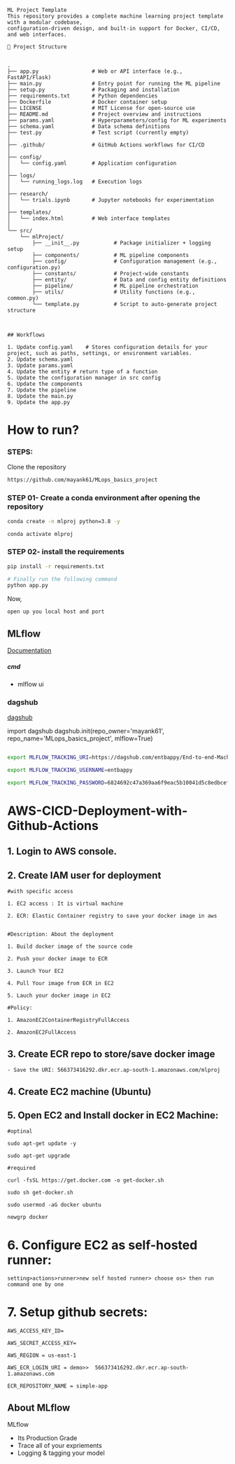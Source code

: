 


```
ML Project Template
This repository provides a complete machine learning project template with a modular codebase, 
configuration-driven design, and built-in support for Docker, CI/CD, and web interfaces.
```
```text
📁 Project Structure

 
.
├── app.py                 # Web or API interface (e.g., FastAPI/Flask)
├── main.py                # Entry point for running the ML pipeline
├── setup.py               # Packaging and installation
├── requirements.txt       # Python dependencies
├── Dockerfile             # Docker container setup
├── LICENSE                # MIT License for open-source use
├── README.md              # Project overview and instructions
├── params.yaml            # Hyperparameters/config for ML experiments
├── schema.yaml            # Data schema definitions
├── test.py                # Test script (currently empty)
│
├── .github/               # GitHub Actions workflows for CI/CD
│
├── config/
│   └── config.yaml        # Application configuration
│
├── logs/
│   └── running_logs.log   # Execution logs
│
├── research/
│   └── trials.ipynb       # Jupyter notebooks for experimentation
│
├── templates/
│   └── index.html         # Web interface templates
│
└── src/
    └── mlProject/
        ├── __init__.py           # Package initializer + logging setup
        ├── components/           # ML pipeline components
        ├── config/               # Configuration management (e.g., configuration.py)
        ├── constants/            # Project-wide constants
        ├── entity/               # Data and config entity definitions
        ├── pipeline/             # ML pipeline orchestration
        ├── utils/                # Utility functions (e.g., common.py)
        └── template.py           # Script to auto-generate project structure



## Workflows

1. Update config.yaml    # Stores configuration details for your project, such as paths, settings, or environment variables.
2. Update schema.yaml
3. Update params.yaml
4. Update the entity # return type of a function
5. Update the configuration manager in src config
6. Update the components
7. Update the pipeline 
8. Update the main.py
9. Update the app.py
```
# How to run?
### STEPS:

Clone the repository

```bash
https://github.com/mayank61/MLops_basics_project
```
### STEP 01- Create a conda environment after opening the repository

```bash
conda create -n mlproj python=3.8 -y
```

```bash
conda activate mlproj
```


### STEP 02- install the requirements
```bash
pip install -r requirements.txt
```


```bash
# Finally run the following command
python app.py
```

Now,
```bash
open up you local host and port
```



## MLflow

[Documentation](https://mlflow.org/docs/latest/index.html)


##### cmd
- mlflow ui

### dagshub
[dagshub](https://dagshub.com/)

import dagshub
dagshub.init(repo_owner='mayank61', repo_name='MLops_basics_project', mlflow=True)


```bash

export MLFLOW_TRACKING_URI=https://dagshub.com/entbappy/End-to-end-Machine-Learning-Project-with-MLflow.mlflow

export MLFLOW_TRACKING_USERNAME=entbappy 

export MLFLOW_TRACKING_PASSWORD=6824692c47a369aa6f9eac5b10041d5c8edbcef0

```



# AWS-CICD-Deployment-with-Github-Actions

## 1. Login to AWS console.

## 2. Create IAM user for deployment

	#with specific access

	1. EC2 access : It is virtual machine

	2. ECR: Elastic Container registry to save your docker image in aws


	#Description: About the deployment

	1. Build docker image of the source code

	2. Push your docker image to ECR

	3. Launch Your EC2 

	4. Pull Your image from ECR in EC2

	5. Lauch your docker image in EC2

	#Policy:

	1. AmazonEC2ContainerRegistryFullAccess

	2. AmazonEC2FullAccess

	
## 3. Create ECR repo to store/save docker image
    - Save the URI: 566373416292.dkr.ecr.ap-south-1.amazonaws.com/mlproj

	
## 4. Create EC2 machine (Ubuntu) 

## 5. Open EC2 and Install docker in EC2 Machine:
	
	
	#optinal

	sudo apt-get update -y

	sudo apt-get upgrade
	
	#required

	curl -fsSL https://get.docker.com -o get-docker.sh

	sudo sh get-docker.sh

	sudo usermod -aG docker ubuntu

	newgrp docker
	
# 6. Configure EC2 as self-hosted runner:
    setting>actions>runner>new self hosted runner> choose os> then run command one by one


# 7. Setup github secrets:

    AWS_ACCESS_KEY_ID=

    AWS_SECRET_ACCESS_KEY=

    AWS_REGION = us-east-1

    AWS_ECR_LOGIN_URI = demo>>  566373416292.dkr.ecr.ap-south-1.amazonaws.com

    ECR_REPOSITORY_NAME = simple-app




## About MLflow 
MLflow

 - Its Production Grade
 - Trace all of your expriements
 - Logging & tagging your model



